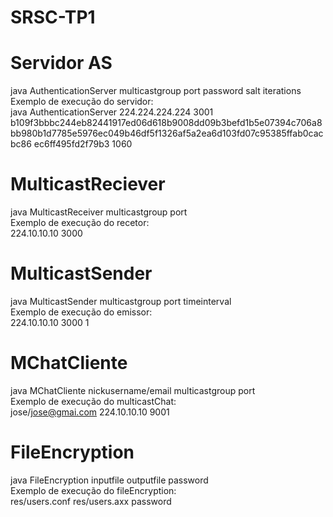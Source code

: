# 					SRSC-TP1

# Servidor AS
java AuthenticationServer multicastgroup port password salt iterations  
Exemplo de execução do servidor:  
java AuthenticationServer 224.224.224.224 3001 b109f3bbbc244eb82441917ed06d618b9008dd09b3befd1b5e07394c706a8bb980b1d7785e5976ec049b46df5f1326af5a2ea6d103fd07c95385ffab0cacbc86 ec6ff495fd2f79b3 1060

# MulticastReciever
java MulticastReceiver multicastgroup port  
Exemplo de execução do recetor:  
224.10.10.10 3000  

# MulticastSender
java MulticastSender multicastgroup port timeinterval  
Exemplo de execução do emissor:  
224.10.10.10 3000 1  

# MChatCliente
java MChatCliente nickusername/email multicastgroup port <ttl>  
Exemplo de execução do multicastChat:  
jose/jose@gmai.com 224.10.10.10 9001  

# FileEncryption
java FileEncryption inputfile outputfile password  
Exemplo de execução do fileEncryption:  
res/users.conf res/users.axx password  
